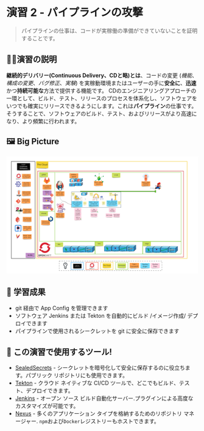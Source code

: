 # 演習 2 - パイプラインの攻撃

> パイプラインの仕事は、コードが実稼働の準備ができていないことを証明することです。

## 👨‍🍳演習の説明

**継続的デリバリー(Continuous Delivery、CDと略)とは**、コードの変更 (*機能*、*構成の変更*、*バグ修正*、*実験*) を実稼動環境またはユーザーの手に**安全に**、**迅速**かつ**持続可能な**方法で提供する機能です。 CDのエンジニアリングアプローチの一環として、ビルド、テスト、リリースのプロセスを体系化し、ソフトウェアをいつでも確実にリリースできるようにします。これは**パイプライン**の仕事です。そうすることで、ソフトウェアのビルド、テスト、およびリリースがより高速になり、より頻繁に行われます。

## 🖼️ Big Picture

![big-picture-first-pipeline](images/big-picture-first-pipeline.jpg)

## 🔮 学習成果

- git 経由で App Config を管理できます
- ソフトウェア Jenkins または Tekton を自動的にビルド /イメージ作成/ デプロイできます
- パイプラインで使用されるシークレットを git に安全に保存できます

## 🔨 この演習で使用するツール!

- <span style="color:blue;"><a href="https://github.com/bitnami-labs/sealed-secrets">SealedSecrets</a></span> - シークレットを暗号化して安全に保存するのに役立ちます。パブリック リポジトリにも使用できます。
- <span style="color:blue;"><a href="https://tekton.dev/">Tekton</a></span> - クラウド ネイティブな CI/CD ツールで、どこでもビルド、テスト、デプロイできます。
- <span style="color:blue;"><a href="https://jenkins.io/">Jenkins</a></span> - オープン ソース ビルド自動化サーバー.プラグインによる高度なカスタマイズが可能です。
- <span style="color:blue;"><a href="https://www.sonatype.com/nexus-repository-sonatype">Nexus</a></span> - 多くのアプリケーション タイプを格納するためのリポジトリ マネージャー. `npm`および`Docker`レジストリーもホストできます。
